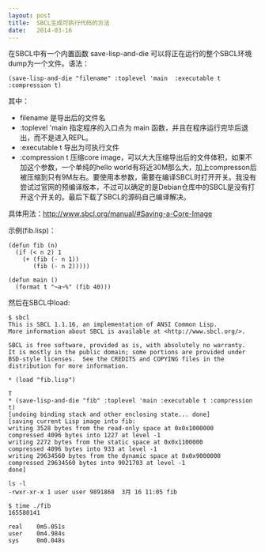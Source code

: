 ```yaml
---
layout: post
title:  SBCL生成可执行代码的方法
date:   2014-03-16
---
```

在SBCL中有一个内置函数 save-lisp-and-die 可以将正在运行的整个SBCL环境dump为一个文件。语法：

    (save-lisp-and-die "filename" :toplevel 'main  :executable t :compression t)
    
其中：

+ filename        是导出后的文件名
+ :toplevel 'main 指定程序的入口点为 main 函数，并且在程序运行完毕后退出，而不是进入REPL。
+ :executable t   导出为可执行文件
+ :compression t  压缩core image，可以大大压缩导出后的文件体积，如果不加这个参数，一个单纯的hello world有将近30M那么大，加上compresson后被压缩到只有9M左右。要使用本参数，需要在编译SBCL时打开开关。我没有尝试过官网的预编译版本，不过可以确定的是Debian仓库中的SBCL是没有打开这个开关的。最后下载了SBCL的源码自己编译解决。

具体用法：<http://www.sbcl.org/manual/#Saving-a-Core-Image>

示例(fib.lisp)：

    (defun fib (n)
      (if (< n 2) 1
        (+ (fib (- n 1))
           (fib (- n 2)))))
           
    (defun main ()
      (format t "~a~%" (fib 40)))

然后在SBCL中load:

    $ sbcl
    This is SBCL 1.1.16, an implementation of ANSI Common Lisp.
    More information about SBCL is available at <http://www.sbcl.org/>.

    SBCL is free software, provided as is, with absolutely no warranty.
    It is mostly in the public domain; some portions are provided under
    BSD-style licenses.  See the CREDITS and COPYING files in the
    distribution for more information.
    
    * (load "fib.lisp")

    T
    * (save-lisp-and-die "fib" :toplevel 'main :executable t :compression t)
    [undoing binding stack and other enclosing state... done]
    [saving current Lisp image into fib:
    writing 3528 bytes from the read-only space at 0x0x1000000
    compressed 4096 bytes into 1227 at level -1
    writing 2272 bytes from the static space at 0x0x1100000
    compressed 4096 bytes into 933 at level -1
    writing 29634560 bytes from the dynamic space at 0x0x9000000
    compressed 29634560 bytes into 9021703 at level -1
    done]
    
    ls -l 
    -rwxr-xr-x 1 user user 9891868  3月 16 11:05 fib
    
    $ time ./fib
    165580141

    real    0m5.051s
    user    0m4.984s
    sys     0m0.048s

